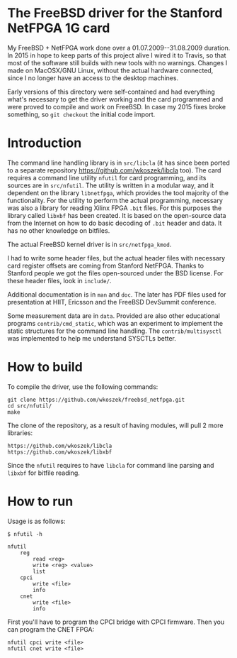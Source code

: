 # The FreeBSD driver for the Stanford NetFPGA 1G card

My FreeBSD + NetFPGA work done over a 01.07.2009--31.08.2009 duration. In
2015 in hope to keep parts of this project alive I wired it to Travis, so
that most of the software still builds with new tools with no warnings.
Changes I made on MacOSX/GNU Linux, without the actual hardware connected,
since I no longer have an access to the desktop machines.

Early versions of this directory were self-contained and had everything
what's necessary to get the driver working and the card programmed and were
proved to compile and work on FreeBSD. In case my 2015 fixes broke
something, so `git checkout` the initial code import.

# Introduction

The command line handling library is in `src/libcla` (it has since been
ported to a separate repository https://github.com/wkoszek/libcla too).
The card requires a command line utility `nfutil` for card programming, and
its sources are in `src/nfutil`. The utility is written in a modular way,
and it dependent on the library `libnetfpga`, which provides the tool
majority of the functionality. For the utility to perform the actual
programming, necessary was also a library for reading Xilinx FPGA `.bit` files.
For this purposes the library called `libxbf` has been created. It is based on the
open-source data from the Internet on how to do basic decoding of `.bit`
header and data. It has no other knowledge on bitfiles.

The actual FreeBSD kernel driver is in `src/netfpga_kmod`.

I had to write some header files, but the actual header files with necessary
card register offsets are coming from Stanford NetFPGA. Thanks to Stanford
people we got the files open-sourced under the BSD license. For these header
files, look in `include/`.

Additional documentation is in `man` and `doc`. The later has PDF files used
for presentation at HIIT, Ericsson and  the FreeBSD DevSummit conference.

Some measurement data are in `data`. Provided are also other educational
programs `contrib/cmd_static`, which was an experiment to implement the
static structures for the command line handling. The `contrib/multisysctl`
was implemented to help me understand SYSCTLs better.

# How to build

To compile the driver, use the following commands:


	git clone https://github.com/wkoszek/freebsd_netfpga.git
	cd src/nfutil/
	make

The clone of the repository, as a result of having modules, will pull 2 more
libraries:

	https://github.com/wkoszek/libcla
	https://github.com/wkoszek/libxbf

Since the `nfutil` requires to have `libcla` for command line parsing and
`libxbf` for bitfile reading.

# How to run

Usage is as follows:

	$ nfutil -h

	nfutil
		reg
			read <reg>
			write <reg> <value>
			list
		cpci
			write <file>
			info
		cnet
			write <file>
			info

First you'll have to program the CPCI bridge with CPCI firmware. Then you
can program the CNET FPGA:

	nfutil cpci write <file>
	nfutil cnet write <file>
